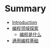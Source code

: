 # Summary

* [Introduction](README.md)
* [编程领域探索](编程领域探索.md)
    * [编程是什么](编程是什么.md)
* [通用编程基础](通用编程基础.md)


